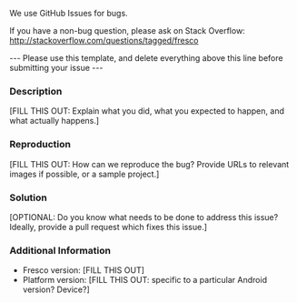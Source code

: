 We use GitHub Issues for bugs.

If you have a non-bug question, please ask on Stack Overflow: http://stackoverflow.com/questions/tagged/fresco

--- Please use this template, and delete everything above this line before submitting your issue --- 

### Description

[FILL THIS OUT: Explain what you did, what you expected to happen, and what actually happens.]

### Reproduction

[FILL THIS OUT: How can we reproduce the bug? Provide URLs to relevant images if possible, or a sample project.]

### Solution

[OPTIONAL: Do you know what needs to be done to address this issue? Ideally, provide a pull request which fixes this issue.]

### Additional Information

* Fresco version: [FILL THIS OUT]
* Platform version: [FILL THIS OUT: specific to a particular Android version? Device?]
